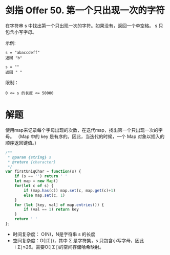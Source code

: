 # 剑指 Offer 50. 第一个只出现一次的字符

在字符串 s 中找出第一个只出现一次的字符。如果没有，返回一个单空格。 s 只包含小写字母。

示例:

```
s = "abaccdeff"
返回 "b"

s = "" 
返回 " "
 ```

限制：

```
0 <= s 的长度 <= 50000
```

# 解题
使用map来记录每个字母出现的次数，在迭代map，找出第一个只出现一次的字母。
（Map 中的 key 是有序的。因此，当迭代的时候，一个 Map 对象以插入的顺序返回键值。）
```js
/**
 * @param {string} s
 * @return {character}
 */
var firstUniqChar = function(s) {
    if (s == '') return ' '
    let map = new Map()
    for(let c of s) {
        if (map.has(c)) map.set(c, map.get(c)+1)
        else map.set(c, 1)
    }
    for (let [key, val] of map.entries()) {
        if (val == 1) return key
    }
    return ' '
};
```
- 时间复杂度： O(N)，N是字符串 s 的长度
- 空间复杂度：O(∣Σ∣)，其中 Σ 是字符集，s 只包含小写字母，因此 ∣Σ∣≤26。需要O(∣Σ∣)的空间存储哈希映射。

